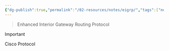 ```yaml
---
{"dg-publish":true,"permalink":"/02-resources/notes/eigrp/","tags":["netzwerk/protocol"],"noteIcon":"","updated":"2025-08-26T16:35:03.645+02:00"}
---
```


> Enhanced Interior Gateway Routing Protocol

>[!important] 
>Cisco Protocol

